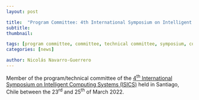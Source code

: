 ```yaml
---
layout: post

title:  "Program Committee: 4th International Symposium on Intelligent Computing Systems (ISICS)"
subtitle: 
thumbnail: 

tags: [program committee, committee, technical committee, symposium, conference]
categories: [news]

author: Nicolás Navarro-Guerrero
---
```


Member of the program/technical committee of the <a href="https://isics-symposium.org/2022/" target="_blank">4<sup>th</sup> International Symposium on Intelligent Computing Systems (ISICS)</a> held in Santiago, Chile between the 23<sup>rd</sup> and 25<sup>th</sup> of March 2022.

<!--more-->

